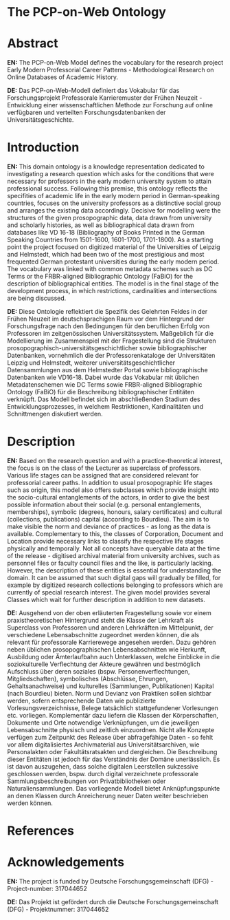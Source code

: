 # The PCP-on-Web Ontology

# Abstract
**EN:** 
The PCP-on-Web Model defines the vocabulary for the research project Early Modern Professorial Career Patterns - Methodological Research on Online Databases of Academic History.

**DE:**
Das PCP-on-Web-Modell definiert das Vokabular für das Forschungsprojekt Professorale Karrieremuster der Frühen Neuzeit - Entwicklung einer wissenschaftlichen Methode zur Forschung auf online verfügbaren und verteilten Forschungsdatenbanken der Universitätsgeschichte. 


# Introduction 
**EN:**
This domain ontology is a knowledge representation dedicated to investigating a research question which asks for the conditions that were necessary for professors in the early modern university system to attain professional success. Following this premise, this ontology reflects the specifities of academic life in the early modern period in German-speaking countries, focuses on the university professors as a distinctive social group and arranges the existing data accordingly. Decisive for modelling were the structures of the given prosopographic data, data drawn from university and scholarly histories, as well as bibliographical data drawn from databases like VD 16-18 (Bibliography of Books Printed in the German Speaking Countries from 1501-1600, 1601-1700, 1701-1800). As a starting point the project focused on digitized material of the Universities of Leipzig and Helmstedt, which had been two of the most prestigious and most frequented German protestant universities during the early modern period. The vocabulary was linked with common metadata schemes such as DC Terms or the FRBR-aligned Bibliographic Ontology (FaBiO) for the description of bibliographical entities. The model is in the final stage of the development process, in which restrictions, cardinalities and intersections are being discussed.

**DE:**
Diese Ontologie reflektiert die Spezifik des Gelehrten Feldes in der Frühen Neuzeit im deutschsprachigen Raum vor dem Hintergrund der Forschungsfrage nach den Bedingungen für den beruflichen Erfolg von Professoren im zeitgenössischen Universitätssystem. Maßgeblich für die Modellierung im Zusammenspiel mit der Fragestellung sind die Strukturen prosopographisch-universitätsgeschichtlicher sowie bibliographischer Datenbanken, vornehmlich die der Professorenkataloge der Universitäten Leipzig und Helmstedt, weiterer universitätsgeschichtlicher Datensammlungen aus dem Helmstedter Portal sowie bibliographische Datenbanken wie VD16-18. Dabei wurde das Vokabular mit üblichen Metadatenschemen wie DC Terms sowie FRBR-aligned Bibliographic Ontology (FaBiO) für die Beschreibung bibliographischer Entitäten verknüpft. Das Modell befindet sich im abschließenden Stadium des Entwicklungsprozesses, in welchem Restriktionen, Kardinalitäten und Schnittmengen diskutiert werden.

# Description
**EN:**
Based on the research question and with a practice-theoretical interest, the focus is on the class of the Lecturer as superclass of professors. Various life stages can be assigned that are considered relevant for professorial career paths. In addition to usual prosopographic life stages such as origin, this model also offers subclasses which provide insight into the socio-cultural entanglements of the actors, in order to give the best possible information about their social (e.g. personal entanglements, memberships), symbolic (degrees, honours, salary certificates) and cultural (collections, publications) capital (according to Bourdieu). The aim is to make visible the norm and deviance of practices - as long as the data is available. Complementary to this, the classes of Corporation, Document and Location provide necessary links to classify the respective life stages physically and temporally. Not all concepts have queryable data at the time of the release - digitised archival material from university archives, such as personnel files or faculty council files and the like, is particularly lacking. However, the description of these entities is essential for understanding the domain. It can be assumed that such digital gaps will gradually be filled, for example by digitized research collections belonging to professors which are currently of special research interest. The given model provides several Classes which wait for further description in addition to new datasets. 

**DE:**
Ausgehend von der oben erläuterten Fragestellung sowie vor einem praxistheoretischen Hintergrund steht die Klasse der Lehrkraft als Superclass von Professoren und anderen Lehrkräften im Mittelpunkt, der verschiedene Lebensabschnitte zugeordnet werden können, die als relevant für professorale Karrierewege angesehen werden. Dazu gehören neben üblichen prosopographischen Lebensabschnitten wie Herkunft, Ausbildung oder Ämterlaufbahn auch Unterklassen, welche Einblicke in die soziokulturelle Verflechtung der Akteure gewähren und bestmöglich Aufschluss über deren soziales (bspw. Personenverflechtungen, Mitgliedschaften), symbolisches (Abschlüsse, Ehrungen, Gehaltsanachweise) und kulturelles (Sammlungen, Publikationen) Kapital (nach Bourdieu) bieten. Norm und Devianz von Praktiken sollen sichtbar werden, sofern entsprechende Daten wie publizierte Vorlesungsverzeichnisse, Belege tatsächlich stattgefundener Vorlesungen etc. vorliegen. Komplementär dazu liefern die Klassen der Körperschaften, Dokumente und Orte notwendige Verknüpfungen, um die jeweiligen Lebensabschnitte physisch und zeitlich einzuordnen. Nicht alle Konzepte verfügen zum Zeitpunkt des Release über abfragefähige Daten - so fehlt vor allem digitalisiertes Archivmaterial aus Universitätsarchiven, wie Personalakten oder Fakultätsratsakten und dergleichen. Die Beschreibung dieser Entitäten ist jedoch für das Verständnis der Domäne unerlässlich. Es ist davon auszugehen, dass solche digitalen Leerstellen sukzessive geschlossen werden, bspw. durch digital verzeichnete professorale Sammlungsbeschreibungen von Privatbibliotheken oder Naturaliensammlungen. Das vorliegende Modell bietet Anknüpfungspunkte an denen Klassen durch Anreicherung neuer Daten weiter beschrieben werden können.

# References



# Acknowledgements 

**EN:**
The project is funded by Deutsche Forschungsgemeinschaft (DFG) - Project-number: 317044652

**DE:**
Das Projekt ist gefördert durch die Deutsche Forschungsgemeinschaft (DFG) - Projektnummer: 317044652

